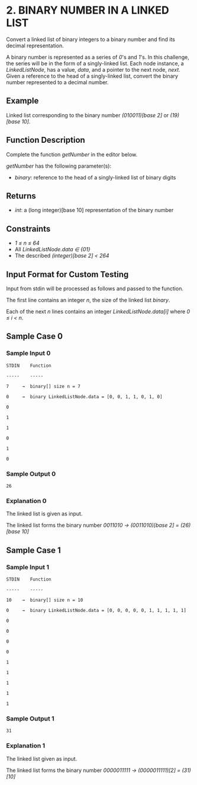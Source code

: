 # 2. BINARY NUMBER IN A LINKED LIST

Convert a linked list of binary integers to a binary number and find its decimal representation.

A binary number is represented as a series of *0*'s and *1*'s. In this challenge, the series will be in the form of a singly-linked list. Each node instance, a *LinkedListNode*, has a value, *data*, and a pointer to the next node, *next*. Given a reference to the head of a singly-linked list, convert the binary number represented to a decimal number.

## Example

Linked list corresponding to the binary number *(010011)[base 2]* or *(19)[base 10]*.  

## Function Description

Complete the function *getNumber* in the editor below.

*getNumber* has the following parameter(s):

- *binary*:  reference to the head of a singly-linked list of binary digits

## Returns

- *int*: a (long integer)[base 10] representation of the binary number

## Constraints

- *1 ≤ n ≤ 64*
- All *LinkedListNode.data ∈ {01}*
- The described *(integer)[base 2] < 264*

## Input Format for Custom Testing

Input from stdin will be processed as follows and passed to the function.

The first line contains an integer *n*, the size of the linked list *binary*.

Each of the next *n* lines contains an integer *LinkedListNode.data[i]* where *0 ≤ i < n*.

## Sample Case 0

### Sample Input 0

    STDIN    Function

    -----    -----

    7     →  binary[] size n = 7

    0     →  binary LinkedListNode.data = [0, 0, 1, 1, 0, 1, 0]

    0                                      

    1                                      

    1                                      

    0                                      

    1                                      

    0                                       

### Sample Output 0

    26

### Explanation 0

The linked list is given as input.

The linked list forms the binary number *0011010 → (0011010)[base 2] = (26)[base 10]*

## Sample Case 1

### Sample Input 1

    STDIN    Function

    -----    -----

    10    →  binary[] size n = 10

    0     →  binary LinkedListNode.data = [0, 0, 0, 0, 0, 1, 1, 1, 1, 1]

    0                                      

    0                                      

    0                                      

    0                                      

    1                                      

    1                                      

    1                                      

    1                                      

    1                                      

### Sample Output 1

    31

### Explanation 1

The linked list given as input.

The linked list forms the binary number *0000011111 → (0000011111)[2] = (31)[10]*
